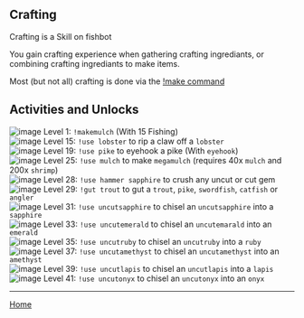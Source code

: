 ## Crafting ##

Crafting is a Skill on fishbot

You gain crafting experience when gathering crafting ingrediants, or combining crafting ingrediants to make items.

Most (but not all) crafting is done via the [!make command](./Make.md) 

## Activities and Unlocks ##

![image](https://fishbot.app/items/mulch.png) Level 1: `!makemulch` (With 15 Fishing)\
![image](https://fishbot.app/items/lobsterclaw.png) Level 15: `!use lobster` to rip a claw off a `lobster`\
![image](https://fishbot.app/items/eyehook.png) Level 19: `!use pike` to eyehook a pike (With `eyehook`)\
![image](https://fishbot.app/items/megamulch.png) Level 25: `!use mulch` to make `megamulch` (requires 40x `mulch` and 200x `shrimp`)\
![image](https://fishbot.app/items/hammer.png) Level 28: `!use hammer sapphire` to crush any uncut or cut gem\
![image](https://fishbot.app/items/gutter.png) Level 29: `!gut trout` to gut a `trout`, `pike`, `swordfish`, `catfish` or `angler`\
![image](https://fishbot.app/items/chisel.png) Level 31: `!use uncutsapphire` to chisel an `uncutsapphire` into a `sapphire`\
![image](https://fishbot.app/items/chisel.png) Level 33: `!use uncutemerald` to chisel an `uncutemarald` into an `emerald`\
![image](https://fishbot.app/items/chisel.png) Level 35: `!use uncutruby` to chisel an `uncutruby` into a `ruby`\
![image](https://fishbot.app/items/chisel.png) Level 37: `!use uncutamethyst` to chisel an `uncutamethyst` into an `amethyst`\
![image](https://fishbot.app/items/chisel.png) Level 39: `!use uncutlapis` to chisel an `uncutlapis` into a `lapis`\
![image](https://fishbot.app/items/chisel.png) Level 41: `!use uncutonyx` to chisel an `uncutonyx` into an `onyx`






-----------------------------

[Home](https://fishbotapp.github.io/fishbotwiki/)

